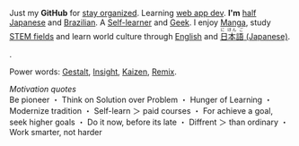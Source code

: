 Just my **GitHub** for
[stay organized](http://www.youtube.com/watch?v=s8yT8Eh_efE). Learning [web app dev](http://www.sitepoint.com/long-live-web-app/). **I'm** [half Japanese](http://en.wikipedia.org/wiki/H%C4%81fu) and [Brazilian](http://en.wikipedia.org/wiki/Japanese_Brazilian). A [Self-learner](http://en.wikipedia.org/wiki/Autodidacticism) and [Geek](http://www.hongkiat.com/blog/why-geek-is-the-new-cool/). I enjoy [Manga](https//www.youtube.com/watch?v=sF1zusDQo88), study [STEM fields](https://en.wikipedia.org/wiki/STEM_fields) and learn world culture through [English](http://en.wikipedia.org/wiki/English_language) and [<ruby>日本語<rt>に ほん ご</ruby> (Japanese)](http://en.wikipedia.org/wiki/Japanese_language).

.

Power words: [Gestalt](http://www.youtube.com/watch?v=LlzuJqZ797U), [Insight](http://www.youtube.com/watch?v=LlzuJqZ797U), [Kaizen](http://www.youtube.com/watch?v=jRdTFis4-3Q), [Remix](http://everythingisaremix.info/watch-the-series/). 

*Motivation quotes* <br/> Be pioneer ・ Think on Solution over Problem ・ Hunger of Learning ・ Modernize tradition ・ Self-learn ＞ paid courses ・ For achieve a goal, seek higher goals ・ Do it now, before its late ・ Diffrent ＞ than ordinary ・ Work smarter, not harder





